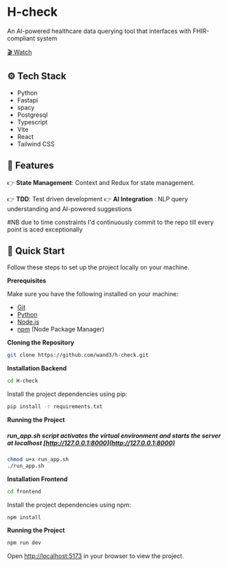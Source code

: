 # H-check
An AI-powered healthcare data querying tool that interfaces with FHIR-compliant system

<a href="https://youtu.be/shCTg0cGyqc" target="_blank"> :clapper:  Watch</a>

## <a name="tech-stack">⚙️ Tech Stack</a>
- Python
- Fastapi
- spacy
- Postgresql
- Typescript
- Vite
- React
- Tailwind CSS

## <a name="features">🔋 Features</a>

👉 **State Management**: Context and Redux for state management.

👉 **TDD**: Test driven development
👉 **AI Integration** : NLP query understanding and AI-powered suggestions

#NB
due to time constraints I'd continuously commit to the repo till every point is aced exceptionally 

## <a name="quick-start">🤸 Quick Start</a>

Follow these steps to set up the project locally on your machine.

**Prerequisites**

Make sure you have the following installed on your machine:

- [Git](https://git-scm.com/)
- [Python](https://python.org/)
- [Node.js](https://nodejs.org/en)
- [npm](https://www.npmjs.com/) (Node Package Manager)

**Cloning the Repository**

```bash
git clone https://github.com/wand3/h-check.git
```

**Installation Backend**

```bash
cd H-check
```
Install the project dependencies using pip:

```bash
pip install -r requirements.txt
```

**Running the Project**
##### run_app.sh script activates the virtual environment and starts the server at localhost [http://127.0.0.1:8000](http://127.0.0.1:8000)
```bash
chmod u+x run_app.sh
./run_app.sh
```

**Installation Frontend**

```bash
cd frontend
```

Install the project dependencies using npm:

```bash
npm install
```

**Running the Project**

```bash
npm run dev
```

Open [http://localhost:5173](http://localhost:5173) in your browser to view the project.
